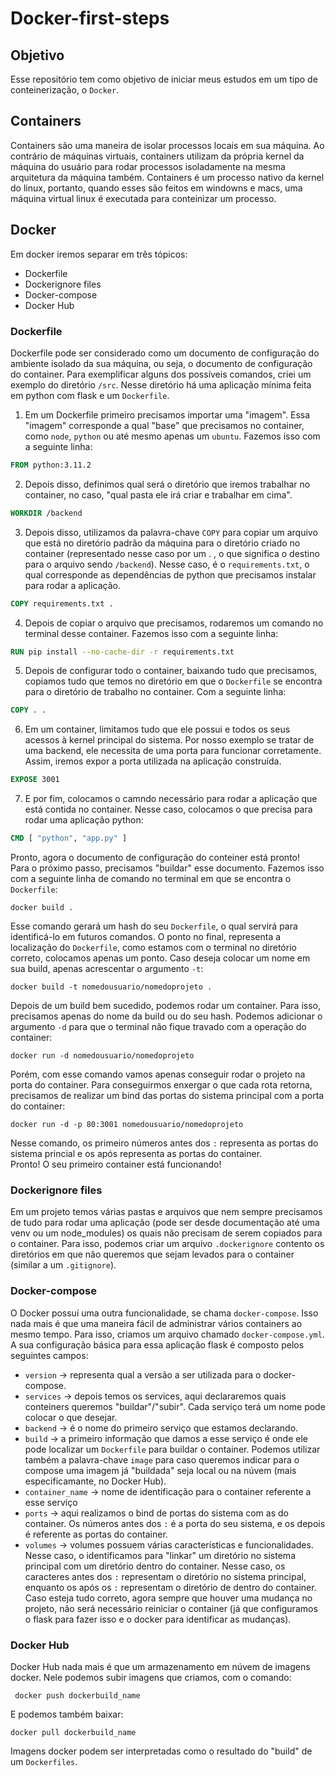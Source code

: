 # Docker-first-steps

## Objetivo

Esse repositório tem como objetivo de iniciar meus estudos em um tipo de conteinerização, o `Docker`.

## Containers

Containers são uma maneira de isolar processos locais em sua máquina. Ao contrário de máquinas virtuais, containers utilizam da própria kernel da máquina do usuário para rodar processos isoladamente na mesma arquitetura da máquina também. Containers é um processo nativo da kernel do linux, portanto, quando esses são feitos em windowns e macs, uma máquina virtual linux é executada para conteinizar um processo.

## Docker

Em docker iremos separar em três tópicos:

- Dockerfile
- Dockerignore files
- Docker-compose
- Docker Hub

### Dockerfile

Dockerfile pode ser considerado como um documento de configuração do ambiente isolado da sua máquina, ou seja, o documento de configuração do container. Para exemplificar alguns dos possíveis comandos, criei um exemplo do diretório `/src`. Nesse diretório há uma aplicação mínima feita em python com flask e um `Dockerfile`.

1.  Em um Dockerfile primeiro precisamos importar uma "imagem". Essa "imagem" corresponde a qual "base" que precisamos no container, como `node`, `python` ou até mesmo apenas um `ubuntu`. Fazemos isso com a seguinte linha:

```Dockerfile
FROM python:3.11.2
```

2.  Depois disso, definimos qual será o diretório que iremos trabalhar no container, no caso, "qual pasta ele irá criar e trabalhar em cima".

```Dockerfile
WORKDIR /backend
```

3.  Depois disso, utilizamos da palavra-chave `COPY` para copiar um arquivo que está no diretório padrão da máquina para o diretório criado no container (representado nesse caso por um . , o que significa o destino para o arquivo sendo `/backend`). Nesse caso, é o `requirements.txt`, o qual corresponde as dependências de python que precisamos instalar para rodar a aplicação.

```Dockerfile
COPY requirements.txt .
```

4.  Depois de copiar o arquivo que precisamos, rodaremos um comando no terminal desse container. Fazemos isso com a seguinte linha:

```Dockerfile
RUN pip install --no-cache-dir -r requirements.txt
```

5. Depois de configurar todo o container, baixando tudo que precisamos, copiamos tudo que temos no diretório em que o `Dockerfile` se encontra para o diretório de trabalho no container. Com a seguinte linha:

```Dockerfile
COPY . .
```

6. Em um container, limitamos tudo que ele possui e todos os seus acessos à kernel principal do sistema. Por nosso exemplo se tratar de uma backend, ele necessita de uma porta para funcionar corretamente. Assim, iremos expor a porta utilizada na aplicação construída.

```Dockerfile
EXPOSE 3001
```

7. E por fim, colocamos o camndo necessário para rodar a aplicação que está contida no container. Nesse caso, colocamos o que precisa para rodar uma aplicação python:

```Dockerfile
CMD [ "python", "app.py" ]
```

Pronto, agora o documento de configuração do conteiner está pronto!  
Para o próximo passo, precisamos "buildar" esse documento. Fazemos isso com a seguinte linha de comando no terminal em que se encontra o `Dockerfile`:

```shell
docker build .
```

Esse comando gerará um hash do seu `Dockerfile`, o qual servirá para identificá-lo em futuros comandos. O ponto no final, representa a localização do `Dockerfile`, como estamos com o terminal no diretório correto, colocamos apenas um ponto. Caso deseja colocar um nome em sua build, apenas acrescentar o argumento `-t`:

```shell
docker build -t nomedousuario/nomedoprojeto .
```

Depois de um build bem sucedido, podemos rodar um container. Para isso, precisamos apenas do nome da build ou do seu hash. Podemos adicionar o argumento `-d` para que o terminal não fique travado com a operação do container:

```shell
docker run -d nomedousuario/nomedoprojeto
```

Porém, com esse comando vamos apenas conseguir rodar o projeto na porta do container. Para conseguirmos enxergar o que cada rota retorna, precisamos de realizar um bind das portas do sistema principal com a porta do container:

```shell
docker run -d -p 80:3001 nomedousuario/nomedoprojeto
```

Nesse comando, os primeiro números antes dos `:` representa as portas do sistema princial e os após representa as portas do container.  
Pronto! O seu primeiro container está funcionando!

### Dockerignore files

Em um projeto temos várias pastas e arquivos que nem sempre precisamos de tudo para rodar uma aplicação (pode ser desde documentação até uma venv ou um node_modules) os quais não precisam de serem copiados para o container. Para isso, podemos criar um arquivo `.dockerignore` contento os diretórios em que não queremos que sejam levados para o container (similar a um `.gitignore`).

### Docker-compose

O Docker possuí uma outra funcionalidade, se chama `docker-compose`. Isso nada mais é que uma maneira fácil de administrar vários containers ao mesmo tempo. Para isso, criamos um arquivo chamado `docker-compose.yml`. A sua configuração básica para essa aplicação flask é composto pelos seguintes campos:

- `version` -> representa qual a versão a ser utilizada para o docker-compose.
- `services` -> depois temos os services, aqui declararemos quais conteiners queremos "buildar"/"subir". Cada serviço terá um nome pode colocar o que desejar.
- `backend` -> é o nome do primeiro serviço que estamos declarando.
- `build` -> a primeiro informação que damos a esse serviço é onde ele pode localizar um `Dockerfile` para buildar o container. Podemos utilizar também a palavra-chave `image` para caso queremos indicar para o compose uma imagem já "buildada" seja local ou na núvem (mais especificamante, no Docker Hub).
- `container_name` -> nome de identificação para o container referente a esse serviço
- `ports` -> aqui realizamos o bind de portas do sistema com as do container. Os números antes dos `:` é a porta do seu sistema, e os depois é referente as portas do container.
- `volumes` -> volumes possuem várias características e funcionalidades. Nesse caso, o identificamos para "linkar" um diretório no sistema principal com um diretório dentro do container. Nesse caso, os caracteres antes dos `:` representam o diretório no sistema principal, enquanto os após os `:` representam o diretório de dentro do container. Caso esteja tudo correto, agora sempre que houver uma mudança no projeto, não será necessário reiniciar o container (já que configuramos o flask para fazer isso e o docker para identificar as mudanças).

### Docker Hub

Docker Hub nada mais é que um armazenamento em núvem de imagens docker. Nele podemos subir imagens que criamos, com o comando:

```shell
 docker push dockerbuild_name
```

E podemos também baixar:

```shell
docker pull dockerbuild_name
```

Imagens docker podem ser interpretadas como o resultado do "build" de um `Dockerfiles`.
